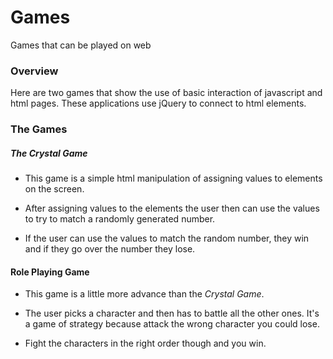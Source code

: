 # Games

Games that can be played on web

### Overview 

Here are two games that show the use of basic interaction of javascript and html pages. These applications use jQuery to connect to html elements.

### The Games

##### The Crystal Game

* This game is a simple html manipulation of assigning values to elements on the screen. 

* After assigning values to the elements the user then can use the values to try to match a randomly generated number.

* If the user can use the values to match the random number, they win and if they go over the number they lose.

#### Role Playing Game

* This game is a little more advance than the _Crystal Game_.

* The user picks a character and then has to battle all the other ones. It's a game of strategy because attack the wrong character you could lose.

* Fight the characters in the right order though and you win.
